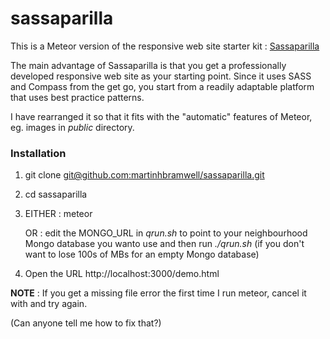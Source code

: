 # sassaparilla
This is a Meteor version of the responsive web site starter kit : [Sassaparilla ](https://github.com/fffunction/sassaparilla/blob/master/README.md#sassaparilla)

The main advantage of Sassaparilla is that you get a professionally developed responsive web site as your starting point.  Since it uses SASS and Compass from the get go, you start from a readily adaptable platform that uses best practice patterns.

I have rearranged it so that it fits with the "automatic" features of Meteor, eg. images in _public_ directory.

### Installation

 1. git clone [git@github.com:martinhbramwell/sassaparilla.git](git@github.com:martinhbramwell/sassaparilla.git)
 2. cd sassaparilla
 3. EITHER : meteor

    OR : edit the MONGO_URL in _qrun.sh_ to point to your neighbourhood Mongo database you wanto use and then run _./qrun.sh_  (if you don't want to lose 100s of MBs for an empty Mongo database)

 4. Open the URL  http://localhost:3000/demo.html

 **NOTE** : If you get a missing file error the first time I run meteor, cancel it with <ctrl-c> and try again.
 
 (Can anyone tell me how to fix that?)
 
